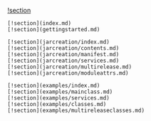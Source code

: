 [!section](../index.md)

```Package details
[!section](index.md)
[!section](gettingstarted.md)
```

```JAR creation
[!section](jarcreation/index.md)
[!section](jarcreation/contents.md)
[!section](jarcreation/manifest.md)
[!section](jarcreation/services.md)
[!section](jarcreation/multirelease.md)
[!section](jarcreation/moduleattrs.md)
```

```Examples
[!section](examples/index.md)
[!section](examples/mainclass.md)
[!section](examples/services.md)
[!section](examples/classes.md)
[!section](examples/multireleaseclasses.md)
```